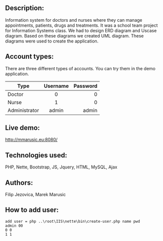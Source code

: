 Description:
----------------

Information system for doctors and nurses where they can manage appointments, patients, drugs and treatments.
It was a school team project for Information Systems class.
We had to design ERD diagram and Uscase diagram. Based on these diagrams we created UML diagram.
These diagrams were used to create the application.

Account types:
------------------
There are three different types of accounts. You can try them in the demo application.

| Type          |      Username     |  Password |
|----------     |:-------------:    |------:    |
| Doctor        |  0                | 0         |
| Nurse         |  1                | 0         |
| Administrator | admin             | admin     |

Live demo:
---------------
http://mmarusic.eu:8080/

Technologies used:
------------------
PHP, Nette, Bootstrap, JS, Jquery, HTML, MySQL, Ajax

Authors:
------------------
Filip Jezovica, Marek Marusic

How to add user:
------------------
```
add user = php ..\root\IIS\nette\bin\create-user.php name pwd
admin 00
0 0
1 1
```
